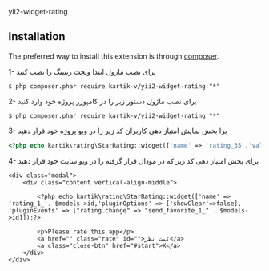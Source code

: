 yii2-widget-rating


## Installation

The preferred way to install this extension is through [composer](http://getcomposer.org/download/).

1- برای نصب ماژول ابتدا ویجت ریتینگ را نصب کنید

```
$ php composer.phar require kartik-v/yii2-widget-rating "*"
```
2- برای نصب ماژول دستور زیر را در کامپوزر پروژه خود وارد کنید

```
$ php composer.phar require kartik-v/yii2-widget-rating "*"
```
3- برا بخش نمایش امتیاز دهی کاربران کد زیر را در ویو پروژه خود قرار دهید

```php
<?php echo kartik\rating\StarRating::widget(['name' => 'rating_35','value' => 3,'pluginOptions' => ['displayOnly' => true]]);?>
```
4- برای بخش امتیاز دهی کد زیر که در مودال قرار گرفته را در ویو سایت خود قرار دهید

```
<div class="modal">
	<div class="content vertical-align-middle">
			    
		<?php echo kartik\rating\StarRating::widget(['name' => 'rating_1_'. $models->id,'pluginOptions' => ['showClear'=>false], 'pluginEvents' => ["rating.change" => "send_favorite_1_" . $models->id]]);?>

		<p>Please rate this app</p>
		<a href="" class="rate" id="">ثبت نظر</a>
		<a class="close-btn" href="#start">X</a>
	</div>
</div>
```